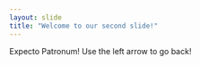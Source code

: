 ```yaml
---
layout: slide
title: "Welcome to our second slide!"
---
```

Expecto Patronum!
Use the left arrow to go back!
